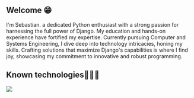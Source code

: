 <h2>Welcome 😁</h2>
<!--Intro start-->

<p align="left">
I'm Sebastian. a dedicated Python enthusiast with a strong passion for harnessing the full power of Django. My education and hands-on experience have fortified my expertise. Currently pursuing Computer and Systems Engineering, I dive deep into technology intricacies, honing my skills. Crafting solutions that maximize Django's capabilities is where I find joy, showcasing my commitment to innovative and robust programming.

<!--Intro end-->
  </p>

<h2>Known technologies👨🏻‍💻</h2>
<!--tech stack icons-->
<p align="left">
  <a href="https://skillicons.dev">
    <img src="https://skillicons.dev/icons?i=django,py,java,sql,mysql,postgresql,bash,ruby,git,html,css,heroku" />
  </a>
</p>
<br>
<!-------------------------->
